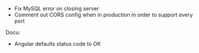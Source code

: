 - Fix MySQL error on closing server
- Comment out CORS config when in production in order to support every port


Docu:
- Angular defaults status code to OK
